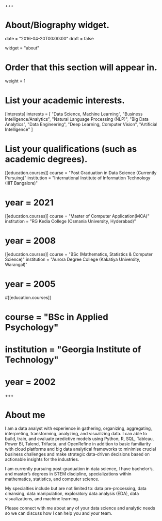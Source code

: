 +++
# About/Biography widget.

date = "2016-04-20T00:00:00"
draft = false

widget = "about"

# Order that this section will appear in.
weight = 1

# List your academic interests.
[interests]
interests = [
	"Data Science, Machine Learning",
  "Business Intelligence/Analytics",
  "Natural Language Processing (NLP)",
	"Big Data Analytics",
  "Data Engineering",
	"Deep Learning, Computer Vision",
	"Artificial Intelligence"
  ]

# List your qualifications (such as academic degrees).
[[education.courses]]
  course = "Post Graduation in Data Science (Currently Pursuing)"
  institution = "International Institute of Information Technology (IIIT Bangalore)"
#  year = 2021

[[education.courses]]
  course = "Master of Computer Application(MCA)"
  institution = "RG Kedia College (Osmania University, Hyderabad)"
#  year = 2008

[[education.courses]]
  course = "BSc (Mathematics, Statistics & Computer Science)"
  institution = "Aurora Degree College (Kakatiya University, Warangal)"
#  year = 2005

#[[education.courses]]
#  course = "BSc in Applied Psychology"
#  institution = "Georgia Institute of Technology"
#  year = 2002
 
+++
  
# About me

I am a data analyst with experience in gathering, organizing, aggregating, interpreting, transforming, analyzing, and visualizing data. I can able to build, train, and evaluate predictive models using Python, R, SQL, Tableau, Power BI, Talend, Trifacta, and OpenRefine in addition to basic familiarity with cloud platforms and big data analytical frameworks to minimise crucial business challenges and make strategic data-driven decisions based on actionable insights for the industries.

I am currently pursuing post-graduation in data science, I have bachelor’s, and master’s degrees in STEM discipline, specializations within mathematics, statistics, and computer science.

My specialties include but are not limited to: data pre-processing, data cleansing, data manipulation, exploratory data analysis (EDA), data visualizations, and machine learning.

Please connect with me about any of your data science and analytic needs so we can discuss how I can help you and your team.


